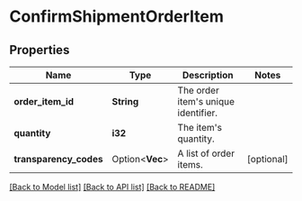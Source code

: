 # ConfirmShipmentOrderItem

## Properties

Name | Type | Description | Notes
------------ | ------------- | ------------- | -------------
**order_item_id** | **String** | The order item's unique identifier. | 
**quantity** | **i32** | The item's quantity. | 
**transparency_codes** | Option<**Vec<String>**> | A list of order items. | [optional]

[[Back to Model list]](../README.md#documentation-for-models) [[Back to API list]](../README.md#documentation-for-api-endpoints) [[Back to README]](../README.md)


